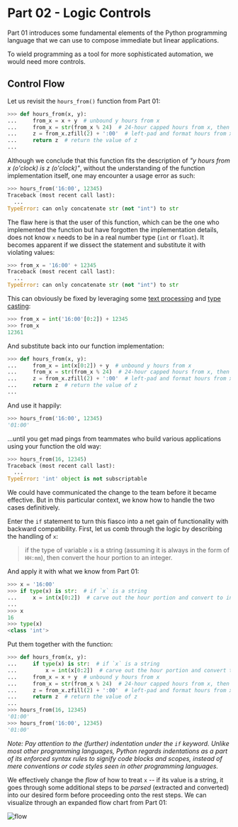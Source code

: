 # Part 02 - Logic Controls

Part 01 introduces some fundamental elements of the Python programming language that we can use to compose immediate but linear applications.

To wield programming as a tool for more sophisticated automation, we would need more controls.

## Control Flow

Let us revisit the `hours_from()` function from Part 01:

```python
>>> def hours_from(x, y):
...     from_x = x + y  # unbound y hours from x
...     from_x = str(from_x % 24)  # 24-hour capped hours from x, then cast to str
...     z = from_x.zfill(2) + ':00'  # left-pad and format hours from x as HH:00
...     return z  # return the value of z
...
```

Although we conclude that this function fits the description of _"y hours from x (o'clock) is z (o'clock)"_, without the understanding of the function implementation itself, one may encounter a usage error as such:

```python
>>> hours_from('16:00', 12345)
Traceback (most recent call last):
  ...
TypeError: can only concatenate str (not "int") to str
```

The flaw here is that the user of this function, which can be the one who implemented the function but have forgotten the implementation details, does not know `x` needs to be in a real number type (`int` or `float`). It becomes apparent if we dissect the statement and substitute it with violating values:

```python
>>> from_x = '16:00' + 12345
Traceback (most recent call last):
  ...
TypeError: can only concatenate str (not "int") to str
```

This can obviously be fixed by leveraging some [text processing](01-immediate-applications-2.md#text-processing-continued) and [type casting](01-immediate-applications-2.md#vera-verto-type-casting):

```python
>>> from_x = int('16:00'[0:2]) + 12345
>>> from_x
12361
```

And substitute back into our function implementation:

```python
>>> def hours_from(x, y):
...     from_x = int(x[0:2]) + y  # unbound y hours from x
...     from_x = str(from_x % 24)  # 24-hour capped hours from x, then cast to str
...     z = from_x.zfill(2) + ':00'  # left-pad and format hours from x as HH:00
...     return z  # return the value of z
...
```

And use it happily:

```python
>>> hours_from('16:00', 12345)
'01:00'
```

...until you get mad pings from teammates who build various applications using your function the old way:

```python
>>> hours_from(16, 12345)
Traceback (most recent call last):
  ...
TypeError: 'int' object is not subscriptable
```

We could have communicated the change to the team before it became effective. But in this particular context, we know how to handle the two cases definitively.

Enter the `if` statement to turn this fiasco into a net gain of functionality with backward compatibility. First, let us comb through the logic by describing the handling of `x`:

> if the type of variable `x` is a string (assuming it is always in the form of `HH:mm`), then convert the hour portion to an integer.

And apply it with what we know from Part 01:

```python
>>> x = '16:00'
>>> if type(x) is str:  # if `x` is a string
...     x = int(x[0:2])  # carve out the hour portion and convert to integer
...
>>> x
16
>>> type(x)
<class 'int'>
```

Put them together with the function:

```python
>>> def hours_from(x, y):
...     if type(x) is str:  # if `x` is a string
...         x = int(x[0:2])  # carve out the hour portion and convert to integer
...     from_x = x + y  # unbound y hours from x
...     from_x = str(from_x % 24)  # 24-hour capped hours from x, then cast to str
...     z = from_x.zfill(2) + ':00'  # left-pad and format hours from x as HH:00
...     return z  # return the value of z
...
>>> hours_from(16, 12345)
'01:00'
>>> hours_from('16:00', 12345)
'01:00'
```

_Note: Pay attention to the (further) indentation under the `if` keyword. Unlike _most_ other programming languages, Python regards indentations as a part of its enforced syntax rules to signify code blocks and scopes, instead of mere conventions or code styles seen in other programming languages._

We effectively change the _flow_ of how to treat `x` -- if its value is a string, it goes through some additional steps to be _parsed_ (extracted and converted) into our desired form before proceeding onto the rest steps. We can visualize through an expanded flow chart from Part 01:

![flow](https://i.imgur.com/mn3tYII.png)
